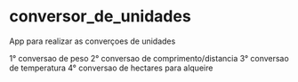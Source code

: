 # conversor_de_unidades
 App para realizar as converçoes de unidades 

 1° conversao de peso
 2° conversao de comprimento/distancia
 3° conversao de temperatura 
 4° conversao de hectares para alqueire

 


